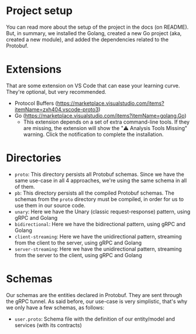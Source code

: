 # Project setup

You can read more about the setup of the project in the docs (on README). But, in summary, we installed the Golang, created a new Go project (aka, created a new module), and added the dependencies related to the Protobuf.

# Extensions

That are some extension on VS Code that can ease your learning curve. They're optional, but very recommended.

- Protocol Buffers (https://marketplace.visualstudio.com/items?itemName=zxh404.vscode-proto3)
- Go (https://marketplace.visualstudio.com/items?itemName=golang.Go)
  - This extension depends on a set of extra command-line tools. If they are missing, the extension will show the "⚠️ Analysis Tools Missing" warning. Click the notification to complete the installation.

# Directories

- `proto`: This directory persists all Protobuf schemas. Since we have the same use-case in all 4 approaches, we're using the same schema in all of them.
- `pb`: This directory persists all the compiled Protobuf schemas. The schemas from the `proto` directory must be compiled, in order for us to use them in our source code.
- `unary`: Here we have the Unary (classic request-response) pattern, using gRPC and Golang
- `bidirectional`: Here we have the bidirectional pattern, using gRPC and Golang
- `client-streaming`: Here we have the unidirectional pattern, streaming from the client to the server, using gRPC and Golang
- `server-streaming`: Here we have the unidirectional pattern, streaming from the server to the client, using gRPC and Golang

# Schemas

Our schemas are the entities declared in Protobuf. They are sent through the gRPC tunnel. As said before, our use-case is very simplistic, that's why we only have a few schemas, as follows:

- `user.proto`: Schema file with the definition of our entity/model and services (with its contracts)
